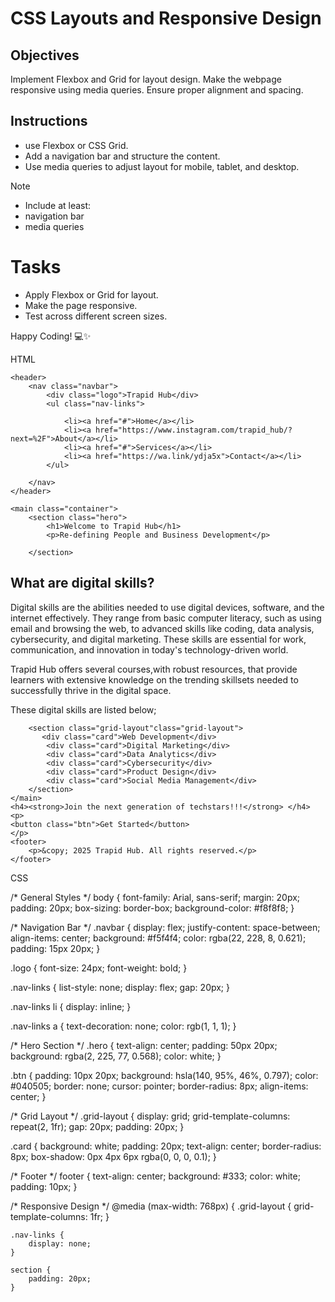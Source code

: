 # CSS Layouts and Responsive Design

## Objectives

Implement Flexbox and Grid for layout design.
Make the webpage responsive using media queries.
Ensure proper alignment and spacing.

## Instructions

- use Flexbox or CSS Grid.
- Add a navigation bar and structure the content.
- Use media queries to adjust layout for mobile, tablet, and desktop.

>[!NOTE]
>  - Include at least:
>  - navigation bar
>  - media queries

# Tasks

- Apply Flexbox or Grid for layout.
- Make the page responsive.
- Test across different screen sizes.

Happy Coding! 💻✨


HTML
<!DOCTYPE html>
<html lang="en">
<head>
    <meta charset="UTF-8">
    <meta name="viewport" content="width=device-width, initial-scale=1.0">
    <title>Trapid Hub</title>
    <link rel="stylesheet" href="css layout.css">
</head>
<body>
    
    <header>
        <nav class="navbar">
            <div class="logo">Trapid Hub</div>
            <ul class="nav-links">
        
                <li><a href="#">Home</a></li>
                <li><a href="https://www.instagram.com/trapid_hub/?next=%2F">About</a></li>
                <li><a href="#">Services</a></li>
                <li><a href="https://wa.link/ydja5x">Contact</a></li>
            </ul>
            
        </nav>
    </header>

    <main class="container">
        <section class="hero">
            <h1>Welcome to Trapid Hub</h1>
            <p>Re-defining People and Business Development</p>
            
        </section>
<p>
    <h2>
        What are digital skills?
    </h2> </p>
    <p>
            Digital skills are the abilities needed to use digital devices, software, and the internet effectively. They range from basic computer literacy, such as using email and browsing the web, to advanced skills like coding, data analysis, cybersecurity, and digital marketing. These skills are essential for work, communication, and innovation in today's technology-driven world. 
    </p>
    <p>
        Trapid Hub offers several courses,with robust resources, that provide learners with extensive knowledge on the trending skillsets needed to successfully thrive in the digital space. <p>These digital skills are listed below;</p>
    </p>

        <section class="grid-layout"class="grid-layout">
           <div class="card">Web Development</div>
            <div class="card">Digital Marketing</div>
            <div class="card">Data Analytics</div>
            <div class="card">Cybersecurity</div>
            <div class="card">Product Design</div>
            <div class="card">Social Media Management</div>
        </section>
    </main>
    <h4><strong>Join the next generation of techstars!!!</strong> </h4>
    <p>
    <button class="btn">Get Started</button>
    </p>
    <footer>
        <p>&copy; 2025 Trapid Hub. All rights reserved.</p>
    </footer>
</body>

</html>


CSS

/* General Styles */
body {
    font-family: Arial, sans-serif;
    margin: 20px;
    padding: 20px;
    box-sizing: border-box;
    background-color: #f8f8f8;
}

/* Navigation Bar */
.navbar {
    display: flex;
    justify-content: space-between;
    align-items: center;
    background: #f5f4f4;
    color: rgba(22, 228, 8, 0.621);
    padding: 15px 20px;
}

.logo {
    font-size: 24px;
    font-weight: bold;
}

.nav-links {
    list-style: none;
    display: flex;
    gap: 20px;
}

.nav-links li {
    display: inline;
}

.nav-links a {
    text-decoration: none;
    color: rgb(1, 1, 1);
}

/* Hero Section */
.hero {
    text-align: center;
    padding: 50px 20px;
    background: rgba(2, 225, 77, 0.568);
    color: white;
}

.btn {
    padding: 10px 20px;
    background: hsla(140, 95%, 46%, 0.797);
    color: #040505;
    border: none;
    cursor: pointer;
    border-radius: 8px;
    align-items: center;
}

/* Grid Layout */
.grid-layout {
    display: grid;
    grid-template-columns: repeat(2, 1fr);
    gap: 20px;
    padding: 20px;
}

.card {
    background: white;
    padding: 20px;
    text-align: center;
    border-radius: 8px;
    box-shadow: 0px 4px 6px rgba(0, 0, 0, 0.1);
}

/* Footer */
footer {
    text-align: center;
    background: #333;
    color: white;
    padding: 10px;
}

/* Responsive Design */
@media (max-width: 768px) {
    .grid-layout {
        grid-template-columns: 1fr;
    }

    .nav-links {
        display: none;
    }
    
    section {
        padding: 20px;
    }
